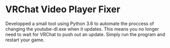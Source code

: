 # VRChat Video Player Fixer
Developped a small tool using Python 3.6 to automate the proccess of changing the youtube-dl.exe when it updates.
This means you no longer need to wait for VRChat to push out an update. Simply run the program and restart your game.
